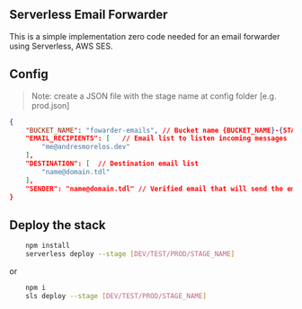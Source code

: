 ## Serverless Email Forwarder

This is a simple implementation zero code needed for an email forwarder using Serverless, AWS SES.


## Config

> Note: create a JSON file with the stage name at config folder [e.g. prod.json]

```JSON
{
    "BUCKET_NAME": "fowarder-emails", // Bucket name {BUCKET_NAME}-{STAGE}
    "EMAIL_RECIPIENTS": [   // Email list to listen incoming messages
        "me@andresmorelos.dev"
    ],
    "DESTINATION": [  // Destination email list 
        "name@domain.tdl"
    ],
    "SENDER": "name@domain.tdl" // Verified email that will send the email.
}
```

## Deploy the stack

```sh
    npm install
    serverless deploy --stage [DEV/TEST/PROD/STAGE_NAME]
```

or

```sh
    npm i
    sls deploy --stage [DEV/TEST/PROD/STAGE_NAME]
```